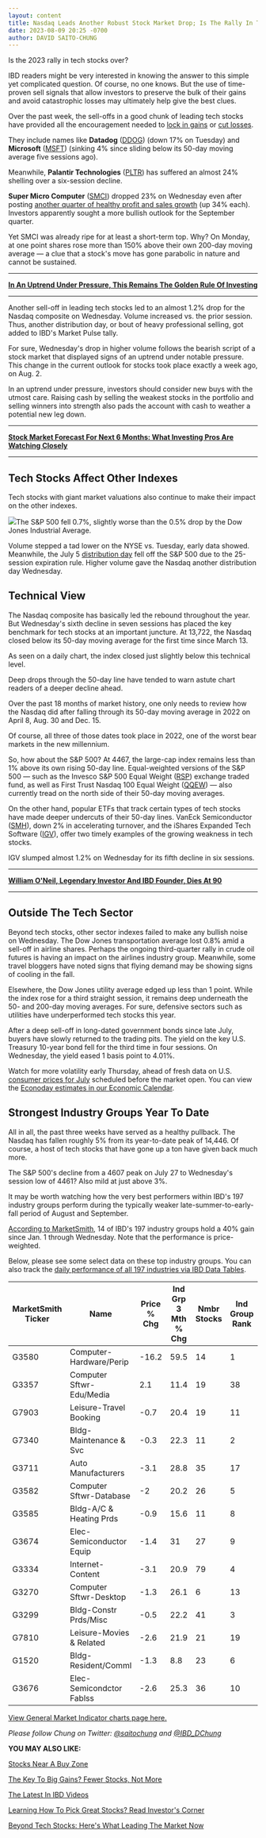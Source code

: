 ```yaml
---
layout: content
title: Nasdaq Leads Another Robust Stock Market Drop; Is The Rally In Tech Stocks Done For Now?
date: 2023-08-09 20:25 -0700
author: DAVID SAITO-CHUNG
---
```






Is the 2023 rally in tech stocks over?




IBD readers might be very interested in knowing the answer to this simple yet complicated question. Of course, no one knows. But the use of time-proven sell signals that allow investors to preserve the bulk of their gains and avoid catastrophic losses may ultimately help give the best clues.


Over the past week, the sell-offs in a good chunk of leading tech stocks have provided all the encouragement needed to [lock in gains](https://www.investors.com/how-to-invest/investors-corner/how-to-build-long-term-profits-in-stocks-take-many-gains-at-20-25/) or [cut losses](https://www.investors.com/how-to-invest/investors-corner/still-the-no-1-rule-for-stock-investors-always-cut-your-losses-short/).


They include names like **Datadog** ([DDOG](https://research.investors.com/quote.aspx?symbol=DDOG)) (down 17% on Tuesday) and **Microsoft** ([MSFT](https://research.investors.com/quote.aspx?symbol=MSFT)) (sinking 4% since sliding below its 50-day moving average five sessions ago).


Meanwhile, **Palantir Technologies** ([PLTR](https://research.investors.com/quote.aspx?symbol=PLTR)) has suffered an almost 24% shelling over a six-session decline.


**Super Micro Computer** ([SMCI](https://research.investors.com/quote.aspx?symbol=SMCI)) dropped 23% on Wednesday even after posting [another quarter of healthy profit and sales growth](https://www.investors.com/news/technology/smci-stock-smci-earnings-q42023/) (up 34% each). Investors apparently sought a more bullish outlook for the September quarter.


Yet SMCI was already ripe for at least a short-term top. Why? On Monday, at one point shares rose more than 150% above their own 200-day moving average — a clue that a stock's move has gone parabolic in nature and cannot be sustained.




---


[**In An Uptrend Under Pressure, This Remains The Golden Rule Of Investing**](https://www.investors.com/how-to-invest/investors-corner/still-the-no-1-rule-for-stock-investors-always-cut-your-losses-short/)




---



Another sell-off in leading tech stocks led to an almost 1.2% drop for the Nasdaq composite on Wednesday. Volume increased vs. the prior session. Thus, another distribution day, or bout of heavy professional selling, got added to IBD's Market Pulse tally.


For sure, Wednesday's drop in higher volume follows the bearish script of a stock market that displayed signs of an uptrend under notable pressure. This change in the current outlook for stocks took place exactly a week ago, on Aug. 2.


In an uptrend under pressure, investors should consider new buys with the utmost care. Raising cash by selling the weakest stocks in the portfolio and selling winners into strength also pads the account with cash to weather a potential new leg down.




---


[**Stock Market Forecast For Next 6 Months: What Investing Pros Are Watching Closely**](https://www.investors.com/news/stock-market-forecast-for-the-next-six-months-flashes-caution-signs-after-tech-stocks-big-gains/)




---


Tech Stocks Affect Other Indexes
--------------------------------


Tech stocks with giant market valuations also continue to make their impact on the other indexes.


![](https://www.investors.com/wp-content/uploads/2023/08/MP080923_3-222x300.jpg)The S&P 500 fell 0.7%, slightly worse than the 0.5% drop by the Dow Jones Industrial Average.


Volume stepped a tad lower on the NYSE vs. Tuesday, early data showed. Meanwhile, the July 5 [distribution day](https://www.investors.com/how-to-invest/investors-corner/how-to-spot-stock-market-tops-track-the-distribution-days/) fell off the S&P 500 due to the 25-session expiration rule. Higher volume gave the Nasdaq another distribution day Wednesday.


Technical View
--------------


The Nasdaq composite has basically led the rebound throughout the year. But Wednesday's sixth decline in seven sessions has placed the key benchmark for tech stocks at an important juncture. At 13,722, the Nasdaq closed below its 50-day moving average for the first time since March 13.


As seen on a daily chart, the index closed just slightly below this technical level.


Deep drops through the 50-day line have tended to warn astute chart readers of a deeper decline ahead.


Over the past 18 months of market history, one only needs to review how the Nasdaq did after falling through its 50-day moving average in 2022 on April 8, Aug. 30 and Dec. 15.



Of course, all three of those dates took place in 2022, one of the worst bear markets in the new millennium.


So, how about the S&P 500? At 4467, the large-cap index remains less than 1% above its own rising 50-day line. Equal-weighted versions of the S&P 500 — such as the Invesco S&P 500 Equal Weight ([RSP](https://research.investors.com/quote.aspx?symbol=RSP)) exchange traded fund, as well as First Trust Nasdaq 100 Equal Weight ([QQEW](https://research.investors.com/quote.aspx?symbol=QQEW)) — also currently tread on the north side of their 50-day moving averages.



On the other hand, popular ETFs that track certain types of tech stocks have made deeper undercuts of their 50-day lines. VanEck Semiconductor ([SMH](https://research.investors.com/quote.aspx?symbol=SMH)), down 2% in accelerating turnover, and the iShares Expanded Tech Software ([IGV](https://research.investors.com/quote.aspx?symbol=IGV)), offer two timely examples of the growing weakness in tech stocks.


IGV slumped almost 1.2% on Wednesday for its fifth decline in six sessions.




---


[**William O'Neil, Legendary Investor And IBD Founder, Dies At 90**](https://www.investors.com/news/william-oneil-legendary-investor-and-founder-of-investors-business-daily-dies-at-90/)




---


Outside The Tech Sector
-----------------------


Beyond tech stocks, other sector indexes failed to make any bullish noise on Wednesday. The Dow Jones transportation average lost 0.8% amid a sell-off in airline shares. Perhaps the ongoing third-quarter rally in crude oil futures is having an impact on the airlines industry group. Meanwhile, some travel bloggers have noted signs that flying demand may be showing signs of cooling in the fall.


Elsewhere, the Dow Jones utility average edged up less than 1 point. While the index rose for a third straight session, it remains deep underneath the 50- and 200-day moving averages. For sure, defensive sectors such as utilities have underperformed tech stocks this year.


After a deep sell-off in long-dated government bonds since late July, buyers have slowly returned to the trading pits. The yield on the key U.S. Treasury 10-year bond fell for the third time in four sessions. On Wednesday, the yield eased 1 basis point to 4.01%.


Watch for more volatility early Thursday, ahead of fresh data on U.S. [consumer prices for July](https://www.investors.com/news/economy/cpi-inflation-rate-rise-in-july-federal-reserve-policy/) scheduled before the market open. You can view the [Econoday estimates in our Economic Calendar](https://research.investors.com/economic-calendar/).


Strongest Industry Groups Year To Date
--------------------------------------


All in all, the past three weeks have served as a healthy pullback. The Nasdaq has fallen roughly 5% from its year-to-date peak of 14,446. Of course, a host of tech stocks that have gone up a ton have given back much more.


The S&P 500's decline from a 4607 peak on July 27 to Wednesday's session low of 4461? Also mild at just above 3%.


It may be worth watching how the very best performers within IBD's 197 industry groups perform during the typically weaker late-summer-to-early-fall period of August and September.


[According to MarketSmith](https://marketsmith.investors.com/?intcode=lgnv%7Clgnv%7CMarketSmith%7C2023%7C06%7Cmsp%7Cna%7C%7C725068&src=A00653), 14 of IBD's 197 industry groups hold a 40% gain since Jan. 1 through Wednesday. Note that the performance is price-weighted.


Below, please see some select data on these top industry groups. You can also track the [daily performance of all 197 industries via IBD Data Tables](https://www.investors.com/ibd-data-tables/).




| MarketSmith Ticker | Name | Price % Chg | Ind Grp 3 Mth % Chg | Nmbr Stocks | Ind Group Rank | Ind Grp Rnk 3 Mo Ago | % Chg YTD |
| --- | --- | --- | --- | --- | --- | --- | --- |
| G3580 | Computer-Hardware/Perip | -16.2 | 59.5 | 14 | 1 | 17 | 104.41 |
| G3357 | Computer Sftwr-Edu/Media | 2.1 | 11.4 | 19 | 38 | 1 | 57.08 |
| G7903 | Leisure-Travel Booking | -0.7 | 20.4 | 19 | 11 | 11 | 55.94 |
| G7340 | Bldg-Maintenance & Svc | -0.3 | 22.3 | 11 | 2 | 22 | 49.78 |
| G3711 | Auto Manufacturers | -3.1 | 28.8 | 35 | 17 | 76 | 48.77 |
| G3582 | Computer Sftwr-Database | -2 | 20.2 | 26 | 5 | 9 | 48.7 |
| G3585 | Bldg-A/C & Heating Prds | -0.9 | 15.6 | 11 | 8 | 27 | 47.95 |
| G3674 | Elec-Semiconductor Equip | -1.4 | 31 | 27 | 9 | 73 | 47.56 |
| G3334 | Internet-Content | -3.1 | 20.9 | 79 | 4 | 6 | 47.2 |
| G3270 | Computer Sftwr-Desktop | -1.3 | 26.1 | 6 | 13 | 58 | 42.45 |
| G3299 | Bldg-Constr Prds/Misc | -0.5 | 22.2 | 41 | 3 | 19 | 42.12 |
| G7810 | Leisure-Movies & Related | -2.6 | 21.9 | 21 | 19 | 33 | 40.97 |
| G1520 | Bldg-Resident/Comml | -1.3 | 8.8 | 23 | 6 | 2 | 40.63 |
| G3676 | Elec-Semicondctor Fablss | -2.6 | 25.3 | 36 | 10 | 38 | 40.18 |


[View General Market Indicator charts page here.](https://www.investors.com/wp-content/uploads/2023/08/DailyGMI_080923.pdf)


*Please follow Chung on Twitter:* [*@saitochung*](https://twitter.com/SaitoChung) *and* [*@IBD\_DChung*](https://twitter.com/IBD_DChung)


**YOU MAY ALSO LIKE:**


[Stocks Near A Buy Zone](https://www.investors.com/category/stock-lists/stocks-near-a-buy-zone/)


[The Key To Big Gains? Fewer Stocks, Not More](https://www.investors.com/how-to-invest/investors-corner/the-art-of-portfolio-management-fewer-stocks-the-best-way-to-a-big-return/)


[The Latest In IBD Videos](https://www.investors.com/ibd-videos)


[Learning How To Pick Great Stocks? Read Investor's Corner](https://www.investors.com/category/how-to-invest/investors-corner/)


[Beyond Tech Stocks: Here's What Leading The Market Now](https://leaderboard.investors.com/#/leaders/leadersnearabuypoint)





